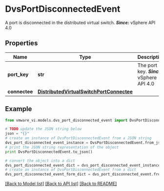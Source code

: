 # DvsPortDisconnectedEvent

A port is disconnected in the distributed virtual switch.  ***Since:*** vSphere API 4.0 

## Properties
Name | Type | Description | Notes
------------ | ------------- | ------------- | -------------
**port_key** | **str** | The port key.  ***Since:*** vSphere API 4.0  | 
**connectee** | [**DistributedVirtualSwitchPortConnectee**](DistributedVirtualSwitchPortConnectee.md) |  | [optional] 

## Example

```python
from vmware_vi.models.dvs_port_disconnected_event import DvsPortDisconnectedEvent

# TODO update the JSON string below
json = "{}"
# create an instance of DvsPortDisconnectedEvent from a JSON string
dvs_port_disconnected_event_instance = DvsPortDisconnectedEvent.from_json(json)
# print the JSON string representation of the object
print DvsPortDisconnectedEvent.to_json()

# convert the object into a dict
dvs_port_disconnected_event_dict = dvs_port_disconnected_event_instance.to_dict()
# create an instance of DvsPortDisconnectedEvent from a dict
dvs_port_disconnected_event_form_dict = dvs_port_disconnected_event.from_dict(dvs_port_disconnected_event_dict)
```
[[Back to Model list]](../README.md#documentation-for-models) [[Back to API list]](../README.md#documentation-for-api-endpoints) [[Back to README]](../README.md)


